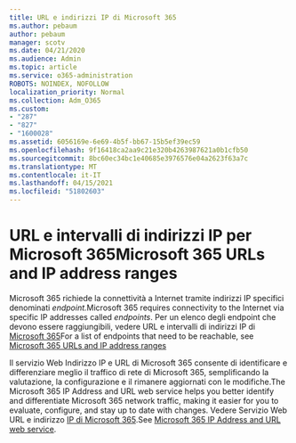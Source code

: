 ```yaml
---
title: URL e indirizzi IP di Microsoft 365
ms.author: pebaum
author: pebaum
manager: scotv
ms.date: 04/21/2020
ms.audience: Admin
ms.topic: article
ms.service: o365-administration
ROBOTS: NOINDEX, NOFOLLOW
localization_priority: Normal
ms.collection: Adm_O365
ms.custom:
- "287"
- "827"
- "1600028"
ms.assetid: 6056169e-6e69-4b5f-bb67-15b5ef39ec59
ms.openlocfilehash: 9f16418ca2aa9c21e320b4263987621a0b1cfb50
ms.sourcegitcommit: 8bc60ec34bc1e40685e3976576e04a2623f63a7c
ms.translationtype: MT
ms.contentlocale: it-IT
ms.lasthandoff: 04/15/2021
ms.locfileid: "51802603"
---
```

# <a name="microsoft-365-urls-and-ip-address-ranges"></a><span data-ttu-id="dc798-102">URL e intervalli di indirizzi IP per Microsoft 365</span><span class="sxs-lookup"><span data-stu-id="dc798-102">Microsoft 365 URLs and IP address ranges</span></span>

<span data-ttu-id="dc798-103">Microsoft 365 richiede la connettività a Internet tramite indirizzi IP specifici denominati *endpoint.*</span><span class="sxs-lookup"><span data-stu-id="dc798-103">Microsoft 365 requires connectivity to the Internet via specific IP addresses called *endpoints*.</span></span>
<span data-ttu-id="dc798-104">Per un elenco degli endpoint che devono essere raggiungibili, vedere URL e intervalli di indirizzi IP di [Microsoft 365](https://docs.microsoft.com/office365/enterprise/urls-and-ip-address-ranges)</span><span class="sxs-lookup"><span data-stu-id="dc798-104">For a list of endpoints that need to be reachable, see [Microsoft 365 URLs and IP address ranges](https://docs.microsoft.com/office365/enterprise/urls-and-ip-address-ranges)</span></span> 

<span data-ttu-id="dc798-105">Il servizio Web Indirizzo IP e URL di Microsoft 365 consente di identificare e differenziare meglio il traffico di rete di Microsoft 365, semplificando la valutazione, la configurazione e il rimanere aggiornati con le modifiche.</span><span class="sxs-lookup"><span data-stu-id="dc798-105">The Microsoft 365 IP Address and URL web service helps you better identify and differentiate Microsoft 365 network traffic, making it easier for you to evaluate, configure, and stay up to date with changes.</span></span> <span data-ttu-id="dc798-106">Vedere Servizio Web URL e indirizzo [IP di Microsoft 365](https://docs.microsoft.com/office365/enterprise/office-365-ip-web-service).</span><span class="sxs-lookup"><span data-stu-id="dc798-106">See [Microsoft 365 IP Address and URL web service](https://docs.microsoft.com/office365/enterprise/office-365-ip-web-service).</span></span>